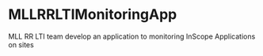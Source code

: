 # MLLRRLTIMonitoringApp
MLL RR LTI team develop an application to monitoring InScope Applications on sites
